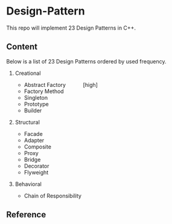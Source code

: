 # Design-Pattern
This repo will implement 23 Design Patterns in C++.

## Content
Below is a list of 23 Design Patterns ordered by used frequency.

1. Creational
   - Abstract Factory &emsp;&emsp;&emsp;[high]
   - Factory Method             <high>
   - Singleton                  <high-medium>
   - Prototype                  <medium>
   - Builder                    <medium-low>

2. Structural
   - Facade                     <high>
   - Adapter                    <high-medium>
   - Composite                  <high-medium>
   - Proxy                      <high-medium>
   - Bridge                     <medium>
   - Decorator                  <medium>
   - Flyweight                  <low>

3. Behavioral
   - Chain of Responsibility

## Reference